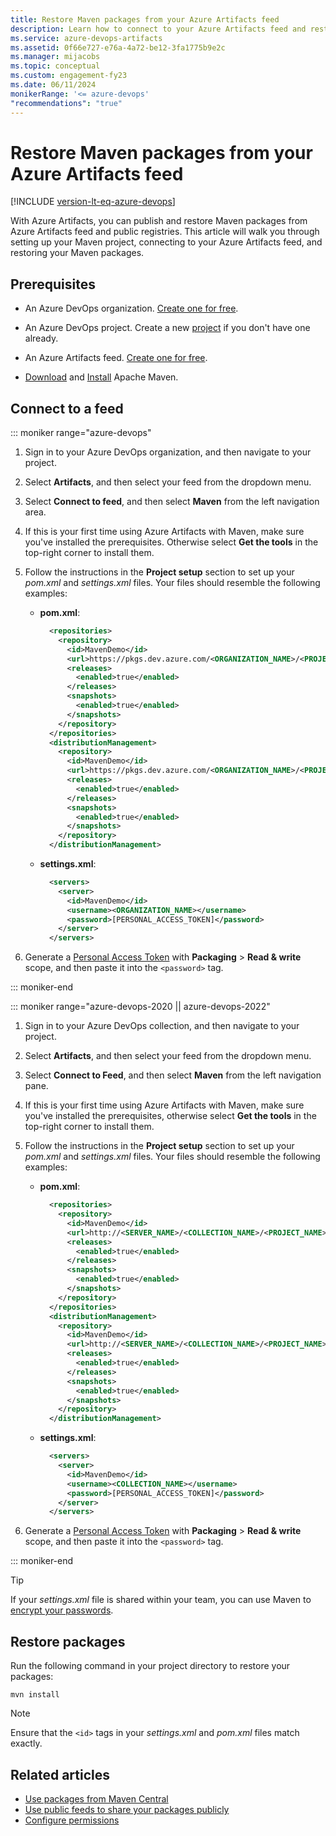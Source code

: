 ```yaml
---
title: Restore Maven packages from your Azure Artifacts feed
description: Learn how to connect to your Azure Artifacts feed and restore your Maven packages.
ms.service: azure-devops-artifacts
ms.assetid: 0f66e727-e76a-4a72-be12-3fa1775b9e2c
ms.manager: mijacobs
ms.topic: conceptual
ms.custom: engagement-fy23
ms.date: 06/11/2024
monikerRange: '<= azure-devops'
"recommendations": "true"
---
```


# Restore Maven packages from your Azure Artifacts feed

[!INCLUDE [version-lt-eq-azure-devops](../../includes/version-lt-eq-azure-devops.md)]

With Azure Artifacts, you can publish and restore Maven packages from Azure Artifacts feed and public registries. This article will walk you through setting up your Maven project, connecting to your Azure Artifacts feed, and restoring your Maven packages.

## Prerequisites

- An Azure DevOps organization. [Create one for free](../../organizations/accounts/create-organization.md).

- An Azure DevOps project. Create a new [project](../../organizations/projects/create-project.md#create-a-project) if you don't have one already.

- An Azure Artifacts feed. [Create one for free](../concepts/feeds.md#create-a-new-feed).

- [Download](https://maven.apache.org/download.cgi) and [Install](https://maven.apache.org/install.html) Apache Maven.

## Connect to a feed

::: moniker range="azure-devops"

1. Sign in to your Azure DevOps organization, and then navigate to your project.

1. Select **Artifacts**, and then select your feed from the dropdown menu.

1. Select **Connect to feed**, and then select **Maven** from the left navigation area.

1. If this is your first time using Azure Artifacts with Maven, make sure you've installed the prerequisites. Otherwise select **Get the tools** in the top-right corner to install them.

1. Follow the instructions in the **Project setup** section to set up your *pom.xml* and *settings.xml* files. Your files should resemble the following examples:

    - **pom.xml**:
        
        ```xml
          <repositories>
            <repository>
              <id>MavenDemo</id>
              <url>https://pkgs.dev.azure.com/<ORGANIZATION_NAME>/<PROJECT_NAME>/_packaging/<FEED_NAME>/maven/v1</url>
              <releases>
                <enabled>true</enabled>
              </releases>
              <snapshots>
                <enabled>true</enabled>
              </snapshots>
            </repository>
          </repositories>
          <distributionManagement>
            <repository>
              <id>MavenDemo</id>
              <url>https://pkgs.dev.azure.com/<ORGANIZATION_NAME>/<PROJECT_NAME>/_packaging/<FEED_NAME>/maven/v1</url>
              <releases>
                <enabled>true</enabled>
              </releases>
              <snapshots>
                <enabled>true</enabled>
              </snapshots>
            </repository>
          </distributionManagement>
        ```

    - **settings.xml**:
    
        ```xml
          <servers>
            <server>
              <id>MavenDemo</id>
              <username><ORGANIZATION_NAME></username>
              <password>[PERSONAL_ACCESS_TOKEN]</password>
            </server>
          </servers>
        ```
    
1. Generate a [Personal Access Token](../../organizations/accounts/use-personal-access-tokens-to-authenticate.md#create-a-pat) with **Packaging** > **Read & write** scope, and then paste it into the `<password>` tag.

::: moniker-end

::: moniker range="azure-devops-2020 || azure-devops-2022"

1. Sign in to your Azure DevOps collection, and then navigate to your project.

1. Select **Artifacts**, and then select your feed from the dropdown menu.

1. Select **Connect to Feed**, and then select **Maven** from the left navigation pane.

1. If this is your first time using Azure Artifacts with Maven, make sure you've installed the prerequisites, otherwise select **Get the tools** in the top-right corner to install them.

1. Follow the instructions in the **Project setup** section to set up your *pom.xml* and *settings.xml* files. Your files should resemble the following examples:

    - **pom.xml**:
        
        ```xml
          <repositories>
            <repository>
              <id>MavenDemo</id>
              <url>http://<SERVER_NAME>/<COLLECTION_NAME>/<PROJECT_NAME>/_packaging/<FEED_NAME>/maven/v1</url>
              <releases>
                <enabled>true</enabled>
              </releases>
              <snapshots>
                <enabled>true</enabled>
              </snapshots>
            </repository>
          </repositories>
          <distributionManagement>
            <repository>
              <id>MavenDemo</id>
              <url>http://<SERVER_NAME>/<COLLECTION_NAME>/<PROJECT_NAME>/_packaging/<FEED_NAME>/maven/v1</url>
              <releases>
                <enabled>true</enabled>
              </releases>
              <snapshots>
                <enabled>true</enabled>
              </snapshots>
            </repository>
          </distributionManagement>
        ```

    - **settings.xml**:
    
        ```xml
          <servers>
            <server>
              <id>MavenDemo</id>
              <username><COLLECTION_NAME></username>
              <password>[PERSONAL_ACCESS_TOKEN]</password>
            </server>
          </servers>
        ```

1. Generate a [Personal Access Token](../../organizations/accounts/use-personal-access-tokens-to-authenticate.md#create-a-pat) with **Packaging** > **Read & write** scope, and then paste it into the `<password>` tag.

::: moniker-end

> [!TIP]
> If your *settings.xml* file is shared within your team, you can use Maven to [encrypt your passwords](https://maven.apache.org/guides/mini/guide-encryption.html).

## Restore packages

Run the following command in your project directory to restore your packages:

```
mvn install
```

> [!NOTE]
> Ensure that the `<id>` tags in your *settings.xml* and *pom.xml* files match exactly.

## Related articles

- [Use packages from Maven Central](./upstream-sources.md)
- [Use public feeds to share your packages publicly](../tutorials/share-packages-publicly.md)
- [Configure permissions](../feeds/feed-permissions.md)